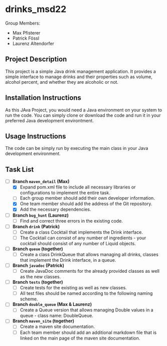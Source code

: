 # drinks_msd22

Group Members:
- Max Pfisterer
- Patrick Fössl
- Laurenz Altendorfer
## Project Description 

This project is a simple Java drink management application. It provides a simple interface to manage drinks and their properties such as volume, alcohol percent, and whether they are alcoholic or not.

## Installation Instructions

As this JAva Project, you would need a Java environment on your system to run the code. You can simply clone or download the code and run it in your preferred Java development environtment.

## Usage Instructions

The code can be simply run by executing the main class in your Java development environment.

## Task List

- [ ] **Branch `maven_detail` (Max)**
  - [x] Expand pom.xml file to include all necessary libraries or configurations to implement the entire task.
  - [ ] Each group member should add their own developer information.
  - [x] One team member should add the address of the Git repository.
  - [x] Add the necessary dependencies.
  
- [ ] **Branch `bug_hunt` (Laurenz)**
  - [ ] Find and correct three errors in the existing code.
  
- [ ] **Branch `drink` (Patrick)**
  - [ ] Create a class Cocktail that implements the Drink interface.
  - [ ] The Cocktail can consist of any number of ingredients - your cocktail should consist of any number of Liquid objects.
- [ ] **Branch `queue` (together)**
  - [ ] Create a class DrinkQueue that allows managing all drinks, classes that implement the Drink interface, in a queue.

- [ ] **Branch `javadoc` (Patrick)**
  - [ ] Create JavaDoc comments for the already provided classes as well as the new classes.

- [ ] **Branch `tests` (together)**
  - [ ] Create tests for the existing as well as new classes.
  - [ ] All test files should be named according to the following naming scheme.

- [ ] **Branch `double_queue` (Max & Laurenz)**
  - [ ] Create a Queue version that allows managing Double values in a queue - class name: DoubleQueue.

- [ ] **Branch `maven_site` (together)**
  - [ ] Create a maven site documentation.
  - [ ] Each team member should add an additional markdown file that is linked on the main page of the maven site documentation.
